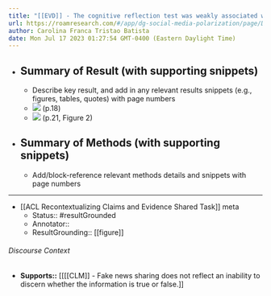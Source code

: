 ```yaml
---
title: "[[EVD]] - The cognitive reflection test was weakly associated with sharing real news sources. - [[@osmundsenPartisanPolarizationPrimary2021]]"
url: https://roamresearch.com/#/app/dg-social-media-polarization/page/Dnlq8A7OQ
author: Carolina Franca Tristao Batista
date: Mon Jul 17 2023 01:27:54 GMT-0400 (Eastern Daylight Time)
---
```


- ## Summary of Result (with supporting snippets)
    - Describe key result, and add in any relevant results snippets (e.g., figures, tables, quotes) with page numbers
    - ![](https://firebasestorage.googleapis.com/v0/b/firescript-577a2.appspot.com/o/imgs%2Fapp%2Fdg-social-media-polarization%2Fz8a5zUV27U.28.15%20AM.png?alt=media&token=f97e1631-f940-4f5f-91d4-4526a82f8608) (p.18)
    - ![](https://firebasestorage.googleapis.com/v0/b/firescript-577a2.appspot.com/o/imgs%2Fapp%2Fdg-social-media-polarization%2FmJDLnxtZlD.png?alt=media&token=9998b4af-aa19-4ce8-b53a-8b0fdc114ae6) (p.21, Figure 2)
- ## Summary of Methods (with supporting snippets)
    - Add/block-reference relevant methods details and snippets with page numbers
- ---
- [[ACL Recontextualizing Claims and Evidence Shared Task]] meta
    - Status:: #resultGrounded
    - Annotator::
    - ResultGrounding:: [[figure]]

###### Discourse Context

- **Supports::** [[[[CLM]] - Fake news sharing does not reflect an inability to discern whether the information is true or false.]]
